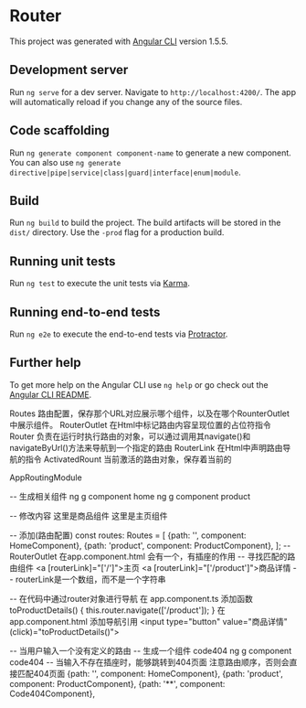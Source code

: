 # Router

This project was generated with [Angular CLI](https://github.com/angular/angular-cli) version 1.5.5.

## Development server

Run `ng serve` for a dev server. Navigate to `http://localhost:4200/`. The app will automatically reload if you change any of the source files.

## Code scaffolding

Run `ng generate component component-name` to generate a new component. You can also use `ng generate directive|pipe|service|class|guard|interface|enum|module`.

## Build

Run `ng build` to build the project. The build artifacts will be stored in the `dist/` directory. Use the `-prod` flag for a production build.

## Running unit tests

Run `ng test` to execute the unit tests via [Karma](https://karma-runner.github.io).

## Running end-to-end tests

Run `ng e2e` to execute the end-to-end tests via [Protractor](http://www.protractortest.org/).

## Further help

To get more help on the Angular CLI use `ng help` or go check out the [Angular CLI README](https://github.com/angular/angular-cli/blob/master/README.md).



Routes 路由配置，保存那个URL对应展示哪个组件，以及在哪个RounterOutlet中展示组件。
RouterOutlet 在Html中标记路由内容呈现位置的占位符指令
Router 负责在运行时执行路由的对象，可以通过调用其navigate()和navigateByUrl()方法来导航到一个指定的路由
RouterLink 在Html中声明路由导航的指令
ActivatedRount  当前激活的路由对象，保存着当前的




AppRoutingModule


-- 生成相关组件
ng g component home
ng g component product

-- 修改内容
这里是商品组件
这里是主页组件

-- 添加(路由配置)
const routes: Routes = [
  {path: '', component: HomeComponent},
  {path: 'product', component: ProductComponent},
];
-- RouterOutlet
在app.component.html 会有一个<router-outlet></router-outlet>，有插座的作用
-- 寻找匹配的路由组件
<a [routerLink]="['/']">主页</a>
<a [routerLink]="['/product']">商品详情</a>
-- routerLink是一个数组，而不是一个字符串


-- 在代码中通过router对象进行导航
在 app.component.ts 添加函数
  toProductDetails() {
    this.router.navigate(['/product']);
  }
在 app.component.html  添加导航引用
<input type="button" value="商品详情" (click)="toProductDetails()">

-- 当用户输入一个没有定义的路由
-- 生成一个组件 code404
ng g component code404
-- 当输入不存在插座时，能够跳转到404页面
注意路由顺序，否则会直接匹配404页面
 {path: '', component: HomeComponent},
  {path: 'product', component: ProductComponent},
  {path: '**', component: Code404Component},

